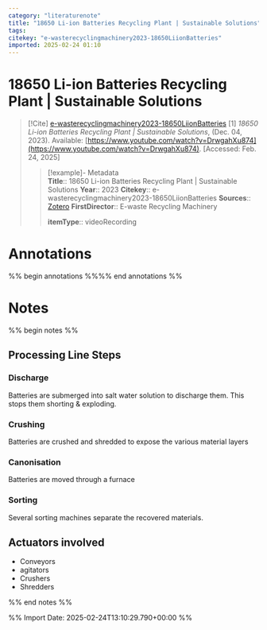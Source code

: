 ```yaml
---
category: "literaturenote"
title: "18650 Li-ion Batteries Recycling Plant | Sustainable Solutions"
tags: 
citekey: "e-wasterecyclingmachinery2023-18650LiionBatteries"
imported: 2025-02-24 01:10
---
```


# 18650 Li-ion Batteries Recycling Plant | Sustainable Solutions


> [!Cite] [e-wasterecyclingmachinery2023-18650LiionBatteries](zotero://select/library/items/WVFFZXC5)
> [1]  _18650 Li-ion Batteries Recycling Plant | Sustainable Solutions_, (Dec. 04, 2023). Available: [https://www.youtube.com/watch?v=DrwgahXu874](https://www.youtube.com/watch?v=DrwgahXu874). [Accessed: Feb. 24, 2025]
> > [!example]- Metadata    
> > **Title**:: 18650 Li-ion Batteries Recycling Plant | Sustainable Solutions
> > **Year**:: 2023
> > **Citekey**:: e-wasterecyclingmachinery2023-18650LiionBatteries
> > **Sources**:: [Zotero](zotero://select/library/items/WVFFZXC5)
> > **FirstDirector**:: E-waste Recycling Machinery
> > 
> > **itemType**:: videoRecording

# Annotations

%% begin annotations %%%% end annotations %%

# Notes

%% begin notes %%

## Processing Line Steps

### Discharge

Batteries are submerged into salt water solution to discharge them. This stops them shorting & exploding.

### Crushing

Batteries are crushed and shredded to expose the various material layers

### Canonisation

Batteries are moved through a furnace

### Sorting

Several sorting machines separate the recovered materials.

## Actuators involved

- Conveyors
- agitators
- Crushers
- Shredders 

%% end notes %%

%% Import Date: 2025-02-24T13:10:29.790+00:00 %%
